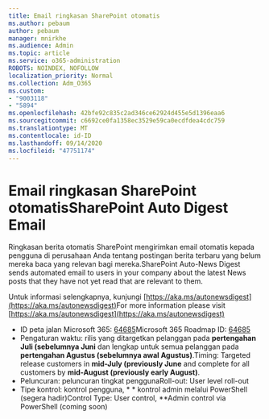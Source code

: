 ```yaml
---
title: Email ringkasan SharePoint otomatis
ms.author: pebaum
author: pebaum
manager: mnirkhe
ms.audience: Admin
ms.topic: article
ms.service: o365-administration
ROBOTS: NOINDEX, NOFOLLOW
localization_priority: Normal
ms.collection: Adm_O365
ms.custom:
- "9003118"
- "5894"
ms.openlocfilehash: 42bfe92c835c2ad346ce62924d455e5d1396eaa6
ms.sourcegitcommit: c6692ce0fa1358ec3529e59ca0ecdfdea4cdc759
ms.translationtype: MT
ms.contentlocale: id-ID
ms.lasthandoff: 09/14/2020
ms.locfileid: "47751174"
---
```

# <a name="sharepoint-auto-digest-email"></a><span data-ttu-id="63ac5-102">Email ringkasan SharePoint otomatis</span><span class="sxs-lookup"><span data-stu-id="63ac5-102">SharePoint Auto Digest Email</span></span>

<span data-ttu-id="63ac5-103">Ringkasan berita otomatis SharePoint mengirimkan email otomatis kepada pengguna di perusahaan Anda tentang postingan berita terbaru yang belum mereka baca yang relevan bagi mereka.</span><span class="sxs-lookup"><span data-stu-id="63ac5-103">SharePoint Auto-News Digest sends automated email to users in your company about the latest News posts that they have not yet read that are relevant to them.</span></span>

<span data-ttu-id="63ac5-104">Untuk informasi selengkapnya, kunjungi [https://aka.ms/autonewsdigest](https://aka.ms/autonewsdigest)</span><span class="sxs-lookup"><span data-stu-id="63ac5-104">For more information please visit [https://aka.ms/autonewsdigest](https://aka.ms/autonewsdigest)</span></span>

- <span data-ttu-id="63ac5-105">ID peta jalan Microsoft 365:  [64685](https://www.microsoft.com/microsoft-365/roadmap?filters=&featureid=64685)</span><span class="sxs-lookup"><span data-stu-id="63ac5-105">Microsoft 365 Roadmap ID:  [64685](https://www.microsoft.com/microsoft-365/roadmap?filters=&featureid=64685)</span></span>
- <span data-ttu-id="63ac5-106">Pengaturan waktu: rilis yang ditargetkan pelanggan pada  **pertengahan Juli (sebelumnya Juni**  dan lengkap untuk semua pelanggan pada  **pertengahan Agustus (sebelumnya awal Agustus)**.</span><span class="sxs-lookup"><span data-stu-id="63ac5-106">Timing: Targeted release customers in  **mid-July (previously June**  and complete for all customers by  **mid-August (previously early August)**.</span></span>
- <span data-ttu-id="63ac5-107">Peluncuran: peluncuran tingkat pengguna</span><span class="sxs-lookup"><span data-stu-id="63ac5-107">Roll-out: User level roll-out</span></span>
- <span data-ttu-id="63ac5-108">Tipe kontrol: kontrol pengguna, \* \* kontrol admin melalui PowerShell (segera hadir)</span><span class="sxs-lookup"><span data-stu-id="63ac5-108">Control Type: User control,  \*\*Admin control via PowerShell (coming soon)</span></span>
